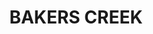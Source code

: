 ---
lastmod: '2025-04-06T06:05:21+00:00'
latitude: -21.21401663
layout: suburb
longitude: 149.1581083
postcode: '4740'
state: QLD
title: BAKERS CREEK
url: /qld/bakers-creek/
---